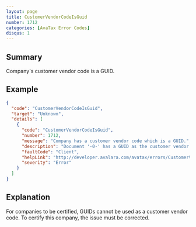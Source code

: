 ```yaml
---
layout: page
title: CustomerVendorCodeIsGuid
number: 1712
categories: [AvaTax Error Codes]
disqus: 1
---
```


## Summary

Company's customer vendor code is a GUID.

## Example

```json
{
  "code": "CustomerVendorCodeIsGuid",
  "target": "Unknown",
  "details": [
    {
      "code": "CustomerVendorCodeIsGuid",
      "number": 1712,
      "message": "Company has a customer vendor code which is a GUID.",
      "description": "Document '-0-' has a GUID as the customer vendor code. In order for the company to be certified, there shouldn't be any GUID in the document code in the past month or among the last 100 documents. ",
      "faultCode": "Client",
      "helpLink": "http://developer.avalara.com/avatax/errors/CustomerVendorCodeIsGuid",
      "severity": "Error"
    }
  ]
}
```

## Explanation

For companies to be certified, GUIDs cannot be used as a customer vendor code. To certify this company, the issue must be corrected.
